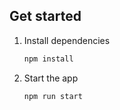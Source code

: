 ## Get started

1. Install dependencies

   ```bash
   npm install
   ```

2. Start the app

   ```bash
   npm run start
   ```

